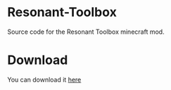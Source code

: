 # Resonant-Toolbox
Source code for the Resonant Toolbox minecraft mod.

# Download
You can download it <a href="http://minecraft.curseforge.com/projects/resonant-toolbox">here</a>
